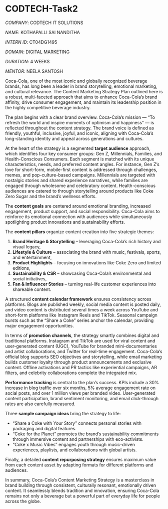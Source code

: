 # CODTECH-Task2

*COMPANY*: CODTECH IT SOLUTIONS

*NAME*: KOTHAPALLI SAI NANDITHA

*INTERN ID*: CT04DG1495

*DOMAIN*: DIGITAL MARKETING

*DURATION*: 4 WEEKS

*MENTOR*: NEELA SANTOSH

Coca-Cola, one of the most iconic and globally recognized beverage brands, has long been a leader in brand storytelling, emotional marketing, and cultural relevance. The Content Marketing Strategy Plan outlined here is a robust, multi-faceted approach that aims to enhance Coca-Cola’s brand affinity, drive consumer engagement, and maintain its leadership position in the highly competitive beverage industry.

The plan begins with a clear brand overview. Coca-Cola’s mission — “To refresh the world and inspire moments of optimism and happiness” — is reflected throughout the content strategy. The brand voice is defined as friendly, youthful, inclusive, joyful, and iconic, aligning with Coca-Cola’s long-standing identity and appeal across generations and cultures.

At the heart of the strategy is a segmented **target audience** approach, which identifies four key consumer groups: Gen Z, Millennials, Families, and Health-Conscious Consumers. Each segment is matched with its unique characteristics, needs, and preferred content angles. For instance, Gen Z’s love for short-form, mobile-first content is addressed through challenges, memes, and pop-culture-based campaigns. Millennials are targeted with nostalgic stories and shared experience narratives, while families are engaged through wholesome and celebratory content. Health-conscious audiences are catered to through storytelling around products like Coke Zero Sugar and the brand’s wellness efforts.

The **content goals** are centered around emotional branding, increased engagement, product support, and social responsibility. Coca-Cola aims to reinforce its emotional connection with audiences while simultaneously spotlighting product innovations and sustainability efforts.

The **content pillars** organize content creation into five strategic themes:

1. **Brand Heritage & Storytelling** – leveraging Coca-Cola’s rich history and visual legacy,
2. **Lifestyle & Culture** – associating the brand with music, festivals, sports, and entertainment,
3. **Product Highlights** – focusing on innovations like Coke Zero and limited editions,
4. **Sustainability & CSR** – showcasing Coca-Cola’s environmental and social initiatives,
5. **Fan & Influencer Stories** – turning real-life customer experiences into shareable content.

A structured **content calendar framework** ensures consistency across platforms. Blogs are published weekly, social media content is posted daily, and video content is distributed several times a week across YouTube and short-form platforms like Instagram Reels and TikTok. Seasonal campaign bursts such as the “Share a Coke” series anchor the calendar, providing major engagement opportunities.

In terms of **promotion channels**, the strategy smartly combines digital and traditional platforms. Instagram and TikTok are used for viral content and user-generated content (UGC), YouTube for branded mini-documentaries and artist collaborations, and Twitter for real-time engagement. Coca-Cola’s official blog supports SEO objectives and storytelling, while email marketing builds customer loyalty through product announcements and exclusive content. Offline activations and PR tactics like experiential campaigns, AR filters, and celebrity collaborations complete the integrated mix.

**Performance tracking** is central to the plan’s success. KPIs include a 30% increase in blog traffic over six months, 5% average engagement rate on social posts, and over 1 million views per branded video. User-generated content participation, brand sentiment monitoring, and email click-through rates are also carefully measured.

Three **sample campaign ideas** bring the strategy to life:

* “Share a Coke with Your Story” connects personal stories with packaging and digital features.
* “Coke for the Planet” promotes the brand’s sustainability commitments through immersive content and partnerships with eco-activists.
* “Coke x Music Vibes” engages youth through music-driven experiences, playlists, and collaborations with global artists.

Finally, a detailed **content repurposing strategy** ensures maximum value from each content asset by adapting formats for different platforms and audiences.

In summary, Coca-Cola’s Content Marketing Strategy is a masterclass in brand building through consistent, culturally resonant, emotionally driven content. It seamlessly blends tradition and innovation, ensuring Coca-Cola remains not only a beverage but a powerful part of everyday life for people across the globe.




